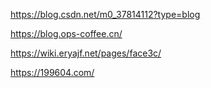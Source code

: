 https://blog.csdn.net/m0_37814112?type=blog

https://blog.ops-coffee.cn/

https://wiki.eryajf.net/pages/face3c/

https://199604.com/
